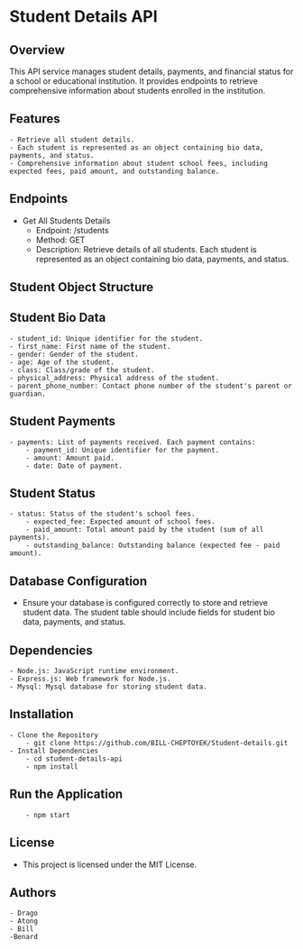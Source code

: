 # Student Details API

## Overview

This API service manages student details, payments, and financial status for a school or educational institution. It provides endpoints to retrieve comprehensive information about students enrolled in the institution.

## Features

    - Retrieve all student details.
    - Each student is represented as an object containing bio data, payments, and status.
    - Comprehensive information about student school fees, including expected fees, paid amount, and outstanding balance.

## Endpoints

- Get All Students Details
  - Endpoint: /students
  - Method: GET
  - Description: Retrieve details of all students. Each student is represented as an object containing bio data, payments, and status.

## Student Object Structure

## Student Bio Data

    - student_id: Unique identifier for the student.
    - first_name: First name of the student.
    - gender: Gender of the student.
    - age: Age of the student.
    - class: Class/grade of the student.
    - physical_address: Physical address of the student.
    - parent_phone_number: Contact phone number of the student's parent or guardian.

## Student Payments

    - payments: List of payments received. Each payment contains:
        - payment_id: Unique identifier for the payment.
        - amount: Amount paid.
        - date: Date of payment.

## Student Status

    - status: Status of the student's school fees.
        - expected_fee: Expected amount of school fees.
        - paid_amount: Total amount paid by the student (sum of all payments).
        - outstanding_balance: Outstanding balance (expected fee - paid amount).

## Database Configuration

- Ensure your database is configured correctly to store and retrieve student data. The student table should include fields for student bio data, payments, and status.

## Dependencies

    - Node.js: JavaScript runtime environment.
    - Express.js: Web framework for Node.js.
    - Mysql: Mysql database for storing student data.

## Installation

    - Clone the Repository
        - git clone https://github.com/BILL-CHEPTOYEK/Student-details.git
    - Install Dependencies
        - cd student-details-api
        - npm install

## Run the Application

        - npm start

## License

- This project is licensed under the MIT License.

## Authors

    - Drago
    - Atong
    - Bill
    -Benard
